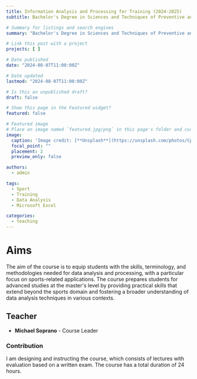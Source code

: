 ```yaml
---
title: Information Analysis and Processing for Training (2024-2025)
subtitle: Bachelor's Degree in Sciences and Techniques of Preventive and Adaptive Physical Activities at the University of Udine

# Summary for listings and search engines
summary: "Bachelor's Degree in Sciences and Techniques of Preventive and Adaptive Physical Activities. Academic Year: 2024-2025"

# Link this post with a project
projects: [ ]

# Date published
date: "2024-08-07T11:00:00Z"

# Date updated
lastmod: "2024-08-07T11:00:00Z"

# Is this an unpublished draft?
draft: false

# Show this page in the Featured widget?
featured: false

# Featured image
# Place an image named `featured.jpg/png` in this page's folder and customize its options here.
image:
  caption: 'Image credit: [**Unsplash**](https://unsplash.com/photos/CpkOjOcXdUY)'
  focal_point: ""
  placement: 2
  preview_only: false

authors:
  - admin

tags:
  - Sport
  - Training
  - Data Analysis
  - Microsoft Excel

categories:
  - teaching
---
```


# Aims

The aim of the course is to equip students with the skills, terminology, and methodologies needed for data analysis and processing, with a particular focus on sports-related applications. The course
prepares students for advanced studies at the master's level by providing practical skills that extend beyond the sports domain and fostering a broader understanding of data analysis techniques in
various contexts.

## Teacher

- **Michael Soprano** - Course Leader

### Contribution

I am designing and instructing the course, which consists of lectures with evaluation based on a written exam. The course has a total duration of 24 hours.



